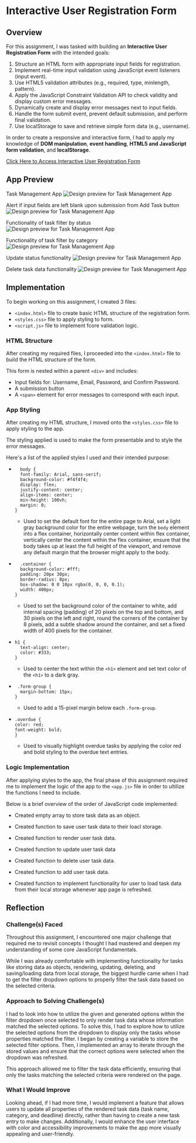 # Interactive User Registration Form

## Overview

For this assignment, I was tasked with building an **Interactive User Registration Form** with the intended goals:

1. Structure an HTML form with appropriate input fields for registration.
2. Implement real-time input validation using JavaScript event listeners (input event).
3. Use HTML5 validation attributes (e.g., required, type, minlength, pattern).
4. Apply the JavaScript Constraint Validation API to check validity and display custom error messages.
5. Dynamically create and display error messages next to input fields.
6. Handle the form submit event, prevent default submission, and perform final validation.
7. Use localStorage to save and retrieve simple form data (e.g., username).

In order to create a responsive and interactive form, I had to apply my knowledge of **DOM manipulation**, **event handling**, **HTML5 and JavaScript form validation**, and **localStorage**.

[Click Here to Access Interactive User Registration Form](https://htmlpreview.github.io/?https://github.com/jcwynder/task-management-app/blob/main/index.html)

## App Preview

Task Management App
![Design preview for Task Management App](images/TaskManagementAppPreview.png)

Alert if input fields are left blank upon submission from Add Task button
![Design preview for Task Management App](images/TaskManagementAppPreviewAlertIfInputFieldsLeftBlankUponSubmission.png)

Functionality of task filter by status
![Design preview for Task Management App](images/TaskManagementAppPreviewTaskDataFilteredToStatusInProgress.png)

Functionality of task filter by category
![Design preview for Task Management App](images/TaskManagementAppPreviewTaskDataFilteredByCategory.png)

Update status functionality
![Design preview for Task Management App](images/TaskManagementAppPreviewStatusChangeFunctionality.png)

Delete task data functionality
![Design preview for Task Management App](images/TaskManagementAppPreviewDeleteFunctionalityConfirmationMessage.png)

## Implementation

To begin working on this assignment, I created 3 files:

- `<index.html>` file to create basic HTML structure of the registration form.
- `<styles.css>` file to apply styling to form.
- `<script.js>` file to implement fcore validation logic.

### HTML Structure

After creating my required files, I proceeded into the `<index.html>` file to build the HTML structure of the form.

This form is nested within a parent `<div>` and includes:

- Input fields for: Username, Email, Password, and Confirm Password.
- A submission button
- A `<span>` element for error messages to correspond with each input.

### App Styling

After creating my HTML structure, I moved onto the `<styles.css>` file to apply styling to the app.

The styling applied is used to make the form presentable and to style the error messages.

Here's a list of the applied styles I used and their intended purpose:

- ```
    body {
    font-family: Arial, sans-serif;
    background-color: #f4f4f4;
    display: flex;
    justify-content: center;
    align-items: center;
    min-height: 100vh;
    margin: 0;
  }
  ```

  - Used to set the default font for the entire page to Arial, set a light gray background color for the entire webpage, turn the `body` element into a flex container, horizontally center content within flex container, vertically center the content within the flex container, ensure that the body takes up at least the full height of the viewport, and remove any default margin that the browser might apply to the body.

- ```
    .container {
    background-color: #fff;
    padding: 20px 30px;
    border-radius: 8px;
    box-shadow: 0 0 10px rgba(0, 0, 0, 0.1);
    width: 400px;
  }
  ```

  - Used to set the background color of the container to white, add internal spacing (padding) of 20 pixels on the top and bottom, and 30 pixels on the left and right, round the corners of the container by 8 pixels, add a subtle shadow around the container, and set a fixed width of 400 pixels for the container.

- ```
  h1 {
    text-align: center;
    color: #333;
  }
  ```

  - Used to center the text within the `<h1>` element and set text color of the `<h1>` to a dark gray.

- ```
   .form-group {
    margin-bottom: 15px;
  }
  ```

  - Used to add a 15-pixel margin below each `.form-group`.

- ```
  .overdue {
  color: red;
  font-weight: bold;
  }
  ```

  - Used to visually highlight overdue tasks by applying the color red and bold styling to the overdue text entries.

### Logic Implementation

After applying styles to the app, the final phase of this assignment required me to implement the logic of the app to the `<app.js>` file in order to ultilize the functions I need to include.

Below is a brief overview of the order of JavaScript code implemented:

- Created empty array to store task data as an object.

- Created function to save user task data to their loacl storage.

- Created function to render user task data.

- Created function to update user task data

- Created function to delete user task data.

- Created function to add user task data.

- Created function to implement functionality for user to load task data from their local storage whenever app page is refreshed.

## Reflection

### Challenge(s) Faced

Throughout this assignment, I encountered one major challenge that required me to revisit concepts I thought I had mastered and deepen my understanding of some core JavaScript fundamentals.

While I was already comfortable with implementing functionality for tasks like storing data as objects, rendering, updating, deleting, and saving/loading data from local storage, the biggest hurdle came when I had to get the filter dropdown options to properly filter the task data based on the selected criteria.

### Approach to Solving Challenge(s)

I had to look into how to utilize the given and generated options within the filter dropdown once selected to only render task data whose information matched the selected options.
To solve this, I had to explore how to utilize the selected options from the dropdown to display only the tasks whose properties matched the filter. I began by creating a variable to store the selected filter options. Then, I implemented an array to iterate through the stored values and ensure that the correct options were selected when the dropdown was refreshed.

This approach allowed me to filter the task data efficiently, ensuring that only the tasks matching the selected criteria were rendered on the page.

### What I Would Improve

Looking ahead, if I had more time, I would implement a feature that allows users to update all properties of the rendered task data (task name, category, and deadline) directly, rather than having to create a new task entry to make changes. Additionally, I would enhance the user interface with color and accessibility improvements to make the app more visually appealing and user-friendly.
